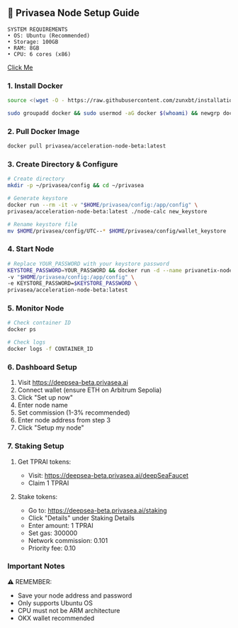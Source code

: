 

## 🚀 Privasea Node Setup Guide

```
SYSTEM REQUIREMENTS
• OS: Ubuntu (Recommended)
• Storage: 100GB
• RAM: 8GB
• CPU: 6 cores (x86)
```

<a href="https://my.virtarix.com/aff.php?aff=42" target="_blank">Click Me</a>

### 1. Install Docker
```bash
source <(wget -O - https://raw.githubusercontent.com/zunxbt/installation/main/docker.sh)

sudo groupadd docker && sudo usermod -aG docker $(whoami) && newgrp docker
```

### 2. Pull Docker Image
```bash
docker pull privasea/acceleration-node-beta:latest
```

### 3. Create Directory & Configure
```bash
# Create directory
mkdir -p ~/privasea/config && cd ~/privasea

# Generate keystore
docker run --rm -it -v "$HOME/privasea/config:/app/config" \
privasea/acceleration-node-beta:latest ./node-calc new_keystore

# Rename keystore file
mv $HOME/privasea/config/UTC--* $HOME/privasea/config/wallet_keystore
```

### 4. Start Node
```bash
# Replace YOUR_PASSWORD with your keystore password
KEYSTORE_PASSWORD=YOUR_PASSWORD && docker run -d --name privanetix-node \
-v "$HOME/privasea/config:/app/config" \
-e KEYSTORE_PASSWORD=$KEYSTORE_PASSWORD \
privasea/acceleration-node-beta:latest
```

### 5. Monitor Node
```bash
# Check container ID
docker ps

# Check logs
docker logs -f CONTAINER_ID
```

### 6. Dashboard Setup

1. Visit https://deepsea-beta.privasea.ai
2. Connect wallet (ensure ETH on Arbitrum Sepolia)
3. Click "Set up now"
4. Enter node name
5. Set commission (1-3% recommended)
6. Enter node address from step 3
7. Click "Setup my node"


### 7. Staking Setup

1. Get TPRAI tokens:
   - Visit: https://deepsea-beta.privasea.ai/deepSeaFaucet
   - Claim 1 TPRAI

2. Stake tokens:
   - Go to: https://deepsea-beta.privasea.ai/staking
   - Click "Details" under Staking Details
   - Enter amount: 1 TPRAI
   - Set gas: 300000
   - Network commission: 0.101
   - Priority fee: 0.10


### Important Notes

⚠️ REMEMBER:
- Save your node address and password
- Only supports Ubuntu OS
- CPU must not be ARM architecture
- OKX wallet recommended



